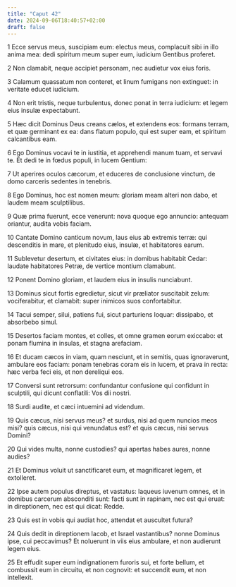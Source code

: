 ```yaml
---
title: "Caput 42"
date: 2024-09-06T18:40:57+02:00
draft: false
---
```




1 Ecce servus meus, suscipiam eum: electus meus, complacuit sibi in illo anima mea: dedi spiritum meum super eum, iudicium Gentibus proferet.

2 Non clamabit, neque accipiet personam, nec audietur vox eius foris.

3 Calamum quassatum non conteret, et linum fumigans non extinguet: in veritate educet iudicium.

4 Non erit tristis, neque turbulentus, donec ponat in terra iudicium: et legem eius insulæ expectabunt.

5 Hæc dicit Dominus Deus creans cælos, et extendens eos: formans terram, et quæ germinant ex ea: dans flatum populo, qui est super eam, et spiritum calcantibus eam.

6 Ego Dominus vocavi te in iustitia, et apprehendi manum tuam, et servavi te. Et dedi te in fœdus populi, in lucem Gentium:

7 Ut aperires oculos cæcorum, et educeres de conclusione vinctum, de domo carceris sedentes in tenebris.

8 Ego Dominus, hoc est nomen meum: gloriam meam alteri non dabo, et laudem meam sculptilibus.

9 Quæ prima fuerunt, ecce venerunt: nova quoque ego annuncio: antequam oriantur, audita vobis faciam.

10 Cantate Domino canticum novum, laus eius ab extremis terræ: qui descenditis in mare, et plenitudo eius, insulæ, et habitatores earum.

11 Sublevetur desertum, et civitates eius: in domibus habitabit Cedar: laudate habitatores Petræ, de vertice montium clamabunt.

12 Ponent Domino gloriam, et laudem eius in insulis nunciabunt.

13 Dominus sicut fortis egredietur, sicut vir præliator suscitabit zelum: vociferabitur, et clamabit: super inimicos suos confortabitur.

14 Tacui semper, silui, patiens fui, sicut parturiens loquar: dissipabo, et absorbebo simul.

15 Desertos faciam montes, et colles, et omne gramen eorum exiccabo: et ponam flumina in insulas, et stagna arefaciam.

16 Et ducam cæcos in viam, quam nesciunt, et in semitis, quas ignoraverunt, ambulare eos faciam: ponam tenebras coram eis in lucem, et prava in recta: hæc verba feci eis, et non dereliqui eos.

17 Conversi sunt retrorsum: confundantur confusione qui confidunt in sculptili, qui dicunt conflatili: Vos dii nostri.

18 Surdi audite, et cæci intuemini ad videndum.

19 Quis cæcus, nisi servus meus? et surdus, nisi ad quem nuncios meos misi? quis cæcus, nisi qui venundatus est? et quis cæcus, nisi servus Domini?

20 Qui vides multa, nonne custodies? qui apertas habes aures, nonne audies?

21 Et Dominus voluit ut sanctificaret eum, et magnificaret legem, et extolleret.

22 Ipse autem populus direptus, et vastatus: laqueus iuvenum omnes, et in domibus carcerum absconditi sunt: facti sunt in rapinam, nec est qui eruat: in direptionem, nec est qui dicat: Redde.

23 Quis est in vobis qui audiat hoc, attendat et auscultet futura?

24 Quis dedit in direptionem Iacob, et Israel vastantibus? nonne Dominus ipse, cui peccavimus? Et noluerunt in viis eius ambulare, et non audierunt legem eius.

25 Et effudit super eum indignationem furoris sui, et forte bellum, et combussit eum in circuitu, et non cognovit: et succendit eum, et non intellexit.

